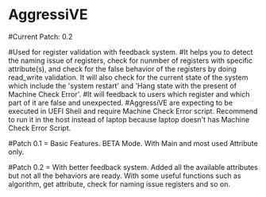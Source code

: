 # AggressiVE
#Current Patch: 0.2

#Used for register validation with feedback system.
#It helps you to detect the naming issue of registers, check for nunmber of registers with specific attribute(s), and check for the false behavior of the registers by doing read_write validation. It will also check for the current state of the system which include the 'system restart' and 'Hang state with the present of Machine Check Error'.
#It will feedback to users which register and which part of it are false and unexpected.
#AggressiVE are expecting to be executed in UEFI Shell and require Machine Check Error script. Recommend to run it in the host instead of laptop because laptop doesn't has Machine Check Error Script.

#Patch 0.1 = Basic Features. BETA Mode. With Main and most used Attribute only.

#Patch 0.2 = With better feedback system. Added all the available attributes but not all the behaviors are ready. With some useful functions such as algorithm, get attribute, check for naming issue registers and so on.
